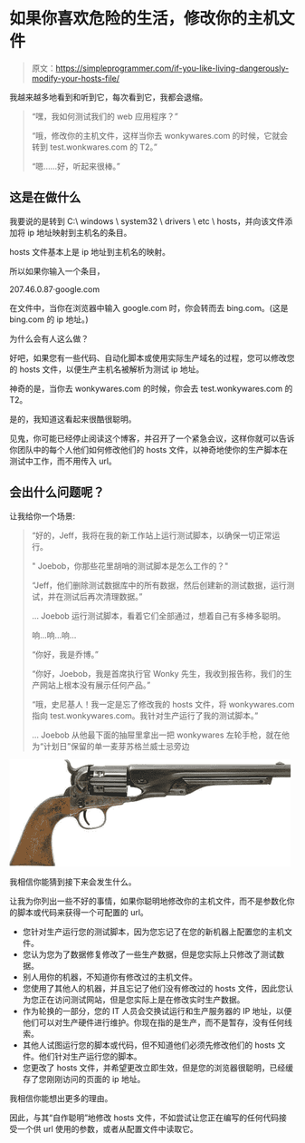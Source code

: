 # 如果你喜欢危险的生活，修改你的主机文件

> 原文：<https://simpleprogrammer.com/if-you-like-living-dangerously-modify-your-hosts-file/>

我越来越多地看到和听到它，每次看到它，我都会退缩。

> “嘿，我如何测试我们的 web 应用程序？”
> 
> “哦，修改你的主机文件，这样当你去 wonkywares.com 的时候，它就会转到 test.wonkwares.com 的 T2。”
> 
> “嗯……好，听起来很棒。”

## 这是在做什么

我要说的是转到 C:\ windows \ system32 \ drivers \ etc \ hosts，并向该文件添加将 ip 地址映射到主机名的条目。

hosts 文件基本上是 ip 地址到主机名的映射。

所以如果你输入一个条目，

207.46.0.87·google.com

在文件中，当你在浏览器中输入 google.com 时，你会转而去 bing.com。(这是 bing.com 的 ip 地址。)

为什么会有人这么做？

好吧，如果您有一些代码、自动化脚本或使用实际生产域名的过程，您可以修改您的 hosts 文件，以便生产主机名被解析为测试 ip 地址。

神奇的是，当你去 wonkywares.com 的时候，你会去 test.wonkywares.com 的 T2。

是的，我知道这看起来很酷很聪明。

见鬼，你可能已经停止阅读这个博客，并召开了一个紧急会议，这样你就可以告诉你团队中的每个人他们如何修改他们的 hosts 文件，以神奇地使你的生产脚本在测试中工作，而不用传入 url。

## 会出什么问题呢？

让我给你一个场景:

> “好的，Jeff，我将在我的新工作站上运行测试脚本，以确保一切正常运行。
> 
> " Joebob，你那些花里胡哨的测试脚本是怎么工作的？"
> 
> “Jeff，他们删除测试数据库中的所有数据，然后创建新的测试数据，运行测试，并在测试后再次清理数据。”
> 
> … Joebob 运行测试脚本，看着它们全部通过，想着自己有多棒多聪明。
> 
> 响…响…响…
> 
> “你好，我是乔博。”
> 
> “你好，Joebob，我是首席执行官 Wonky 先生，我收到报告称，我们的生产网站上根本没有展示任何产品。”
> 
> “哦，史尼基人！我一定是忘了修改我的 hosts 文件，将 wonkywares.com 指向 test.wonkywares.com。我针对生产运行了我的测试脚本。”
> 
> … Joebob 从他最下面的抽屉里拿出一把 wonkywares 左轮手枪，就在他为“计划日”保留的单一麦芽苏格兰威士忌旁边



![Don't let this happen to you](img/40560b3513eae9496c26d9c9b145ffda.png "Don't let this happen to you")



我相信你能猜到接下来会发生什么。

让我为你列出一些不好的事情，如果你聪明地修改你的主机文件，而不是参数化你的脚本或代码来获得一个可配置的 url。

*   您针对生产运行您的测试脚本，因为您忘记了在您的新机器上配置您的主机文件。
*   您认为您为了数据修复修改了一些生产数据，但是您实际上只修改了测试数据。
*   别人用你的机器，不知道你有修改过的主机文件。
*   您使用了其他人的机器，并且忘记了他们没有修改过的 hosts 文件，因此您认为您正在访问测试网站，但是您实际上是在修改实时生产数据。
*   作为轮换的一部分，您的 IT 人员会交换试运行和生产服务器的 IP 地址，以便他们可以对生产硬件进行维护。你现在指的是生产，而不是暂存，没有任何线索。
*   其他人试图运行您的脚本或代码，但不知道他们必须先修改他们的 hosts 文件。他们针对生产运行您的脚本。
*   您更改了 hosts 文件，并希望更改立即生效，但是您的浏览器很聪明，已经缓存了您刚刚访问的页面的 ip 地址。

我相信你能想出更多的理由。

因此，与其“自作聪明”地修改 hosts 文件，不如尝试让您正在编写的任何代码接受一个供 url 使用的参数，或者从配置文件中读取它。